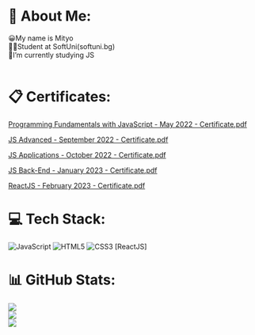 # 💫 About Me:
😀My name is Mityo<br>👨‍🎓Student at SoftUni(softuni.bg)<br>🌱I’m currently studying JS <br>
<br>

# 📋 Certificates:
[Programming Fundamentals with JavaScript - May 2022 - Certificate.pdf](https://github.com/MityoDraganov/Softuni/files/9333860/Programming.Fundamentals.with.JavaScript.-.May.2022.-.Certificate.pdf)

[JS Advanced - September 2022 - Certificate.pdf](https://github.com/MityoDraganov/Softuni/files/9945885/JS.Advanced.-.September.2022.-.Certificate.pdf)

[JS Applications - October 2022 - Certificate.pdf](https://github.com/MityoDraganov/MityoDraganov/files/10318067/JS.Applications.-.October.2022.-.Certificate.pdf)

[JS Back-End - January 2023 - Certificate.pdf](https://github.com/MityoDraganov/MityoDraganov/files/11467992/JS.Back-End.-.January.2023.-.Certificate.pdf)

[ReactJS - February 2023 - Certificate.pdf](https://github.com/MityoDraganov/MityoDraganov/files/11467994/ReactJS.-.February.2023.-.Certificate.pdf)





# 💻 Tech Stack:
![JavaScript](https://img.shields.io/badge/javascript-%23323330.svg?style=for-the-badge&logo=javascript&logoColor=%23F7DF1E) ![HTML5](https://img.shields.io/badge/html5-%23E34F26.svg?style=for-the-badge&logo=html5&logoColor=white) ![CSS3](https://img.shields.io/badge/css3-%231572B6.svg?style=for-the-badge&logo=css3&logoColor=white) [ReactJS]
  
  

  
# 📊 GitHub Stats:
![](https://github-readme-stats.vercel.app/api?username=MityoDraganov&theme=dark&hide_border=false&include_all_commits=false&count_private=false)<br/>
![](https://github-readme-streak-stats.herokuapp.com/?user=MityoDraganov&theme=dark&hide_border=false)<br/>
![](https://github-readme-stats.vercel.app/api/top-langs/?username=MityoDraganov&theme=dark&hide_border=false&include_all_commits=false&count_private=false&layout=compact)
